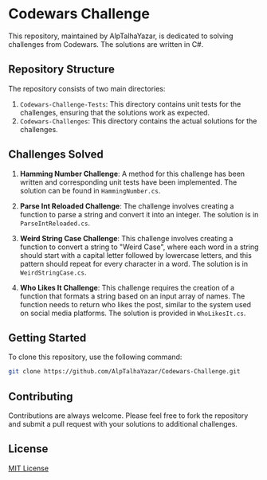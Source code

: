# Codewars Challenge

This repository, maintained by AlpTalhaYazar, is dedicated to solving challenges from Codewars. The solutions are written in C#.

## Repository Structure

The repository consists of two main directories:

1. `Codewars-Challenge-Tests`: This directory contains unit tests for the challenges, ensuring that the solutions work as expected.
2. `Codewars-Challenges`: This directory contains the actual solutions for the challenges.

## Challenges Solved

1. **Hamming Number Challenge**: A method for this challenge has been written and corresponding unit tests have been implemented. The solution can be found in `HammingNumber.cs`.

2. **Parse Int Reloaded Challenge**: The challenge involves creating a function to parse a string and convert it into an integer. The solution is in `ParseIntReloaded.cs`.

3. **Weird String Case Challenge**: This challenge involves creating a function to convert a string to "Weird Case", where each word in a string should start with a capital letter followed by lowercase letters, and this pattern should repeat for every character in a word. The solution is in `WeirdStringCase.cs`.

4. **Who Likes It Challenge**: This challenge requires the creation of a function that formats a string based on an input array of names. The function needs to return who likes the post, similar to the system used on social media platforms. The solution is provided in `WhoLikesIt.cs`.

## Getting Started

To clone this repository, use the following command:

```bash
git clone https://github.com/AlpTalhaYazar/Codewars-Challenge.git
```

## Contributing

Contributions are always welcome. Please feel free to fork the repository and submit a pull request with your solutions to additional challenges.

## License

[MIT License](LICENSE)
